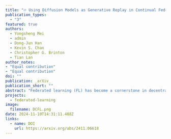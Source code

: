 ```yaml
---
title: "🔥 Using Diffusion Models as Generative Replay in Continual Federated Learning -- What will Happen?"
publication_types:
  - "3"
featured: true
authors:
  - Yongsheng Mei
  - admin
  - Dong-Jun Han
  - Kevin S. Chan
  - Christopher G. Brinton
  - Tian Lan
author_notes:
- "Equal contribution"
- "Equal contribution"
doi: ""
publication: _arXiv_
publication_short: ""
abstract: "Federated learning (FL) has become a cornerstone in decentralized learning, where, in many scenarios, the incoming data distribution will change dynamically over time, introducing continuous learning (CL) problems. This continual federated learning (CFL) task presents unique challenges, particularly regarding catastrophic forgetting and non-IID input data. Existing solutions include using a replay buffer to store historical data or leveraging generative adversarial networks. Nevertheless, motivated by recent advancements in the diffusion model for generative tasks, this paper introduces DCFL, a novel framework tailored to address the challenges of CFL in dynamic distributed learning environments. Our approach harnesses the power of the conditional diffusion model to generate synthetic historical data at each local device during communication, effectively mitigating latent shifts in dynamic data distribution inputs. We provide the convergence bound for the proposed CFL framework and demonstrate its promising performance across multiple datasets, showcasing its effectiveness in tackling the complexities of CFL tasks."
projects:
  - federated-learning
image:
  filename: DCFL.png
date: 2024-11-10T14:31:11.488Z
links:
  - name: DOI
    url: https://arxiv.org/abs/2411.06618
---
```

